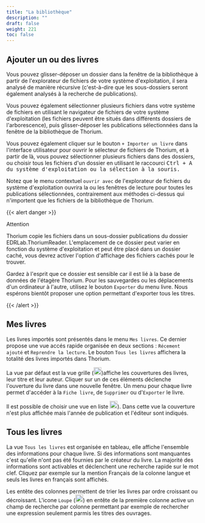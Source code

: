 ```yaml
---
title: "La bibliothèque"
description: ""
draft: false
weight: 221
toc: false
---
```


## Ajouter un ou des livres 

Vous pouvez glisser-déposer un dossier dans la fenêtre de la bibliothèque à partir de l'explorateur de fichiers de votre système d'exploitation, il sera analysé de manière récursive (c'est-à-dire que les sous-dossiers seront également analysés à la recherche de publications). 

Vous pouvez également sélectionner plusieurs fichiers dans votre système de fichiers en utilisant le navigateur de fichiers de votre système d'exploitation (les fichiers peuvent être situés dans différents dossiers de l'arborescence), puis glisser-déposer les publications sélectionnées dans la fenêtre de la bibliothèque de Thorium.

Vous pouvez également cliquer sur le bouton `+ Importer un livre` dans l'interface utilisateur pour ouvrir le sélecteur de fichiers de Thorium, et à partir de là, vous pouvez sélectionner plusieurs fichiers dans des dossiers, ou choisir tous les fichiers d'un dossier en utilisant le raccourci <kbd>Ctrl<kbd> + <kbd>A<kbd> du système d'exploitation ou la sélection à la souris.

Notez que le menu contextuel `ouvrir avec` de l'explorateur de fichiers du système d'exploitation ouvrira la ou les fenêtres de lecture pour toutes les publications sélectionnées, contrairement aux méthodes ci-dessus qui n'importent que les fichiers de la bibliothèque de Thorium.

{{< alert danger >}}

Attention

Thorium copie les fichiers dans un sous-dossier publications du dossier EDRLab.ThoriumReader. L'emplacement de ce dossier peut varier en fonction du système d'exploitation et peut être placé dans un dossier caché, vous devrez activer l'option d'affichage des fichiers cachés pour le trouver. 

Gardez à l'esprit que ce dossier est sensible car il est lié à la base de données de l'étagère Thorium. Pour les sauvegardes ou les déplacements d'un ordinateur à l'autre, utilisez le bouton `Exporter` du menu livre. Nous espérons bientôt proposer une option permettant d'exporter tous les titres.

{{< /alert >}}
## Mes livres

Les livres importés sont présentés dans le menu `Mes livres`. 
Ce dernier propose une vue accés rapide organisée en deux sections : 
`Récement ajouté` et `Reprendre la lecture`. Le bouton `Tous les livres` 
affichera la totalité des livres importés dans Thorium.

La vue par défaut est la vue grille (<img class="icons" src="/images/icons/baseline-view_module-24px.svg" alt="Icon grid" width="20px">)affiche les couvertures des livres, leur titre et leur auteur. 
Cliquer sur un de ces éléments déclenche l'ouverture du livre dans une nouvelle 
fenêtre. Un menu pour chaque livre permet d'accéder à la `Fiche livre`, de 
`Supprimer` ou d'`Exporter` le livre.

Il est possible de choisir une vue en liste 
<img class="icons" src="/images/icons/baseline-view_list-24px.svg" alt="Icon list" width="20px">).
Dans cette vue la 
couverture n'est plus affichée mais l'année de publication et l'éditeur sont indiqués.

## Tous les livres

La vue ``Tous les livres`` est organisée en tableau, elle affiche l'ensemble des 
informations pour chaque livre. Si des informations sont manquantes c'est 
qu'elle n'ont pas été fournies par le créateur du livre. La majorité des 
informations sont activables et déclenchent une recherche rapide sur le mot clef. 
Cliquez par exemple sur la mention Français de la colonne langue et seuls les 
livres en français sont affichés.

Les entête des colonnes permettent de trier les livres par ordre croissant ou 
décroissant. L'icone `Loupe` 
(<img class="icons" src="/images/icons/magnifying_glass.svg" alt="" width="20px">) 
en entête de la première colonne active un champ de recherche par colonne 
permettant par exemple de rechercher une expression seulement parmis les titres 
des ouvrages. 
